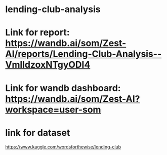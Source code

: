 # lending-club-analysis
# Link for report: https://wandb.ai/som/Zest-AI/reports/Lending-Club-Analysis--VmlldzoxNTgyODI4

# Link for wandb dashboard: https://wandb.ai/som/Zest-AI?workspace=user-som

# link for dataset 
https://www.kaggle.com/wordsforthewise/lending-club
